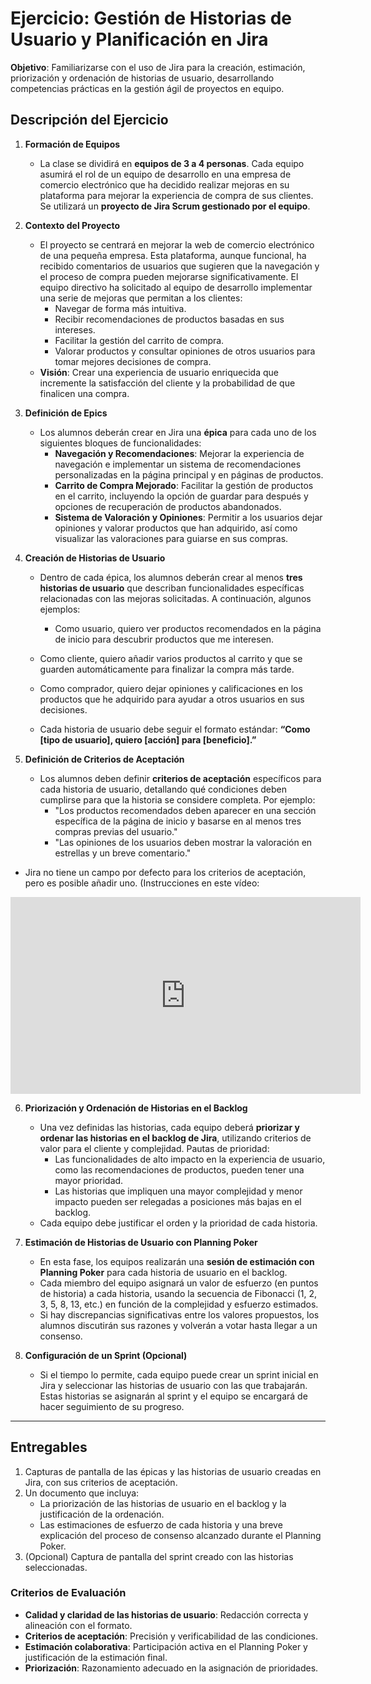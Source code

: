
# Ejercicio: Gestión de Historias de Usuario y Planificación en Jira

**Objetivo**: Familiarizarse con el uso de Jira para la creación, estimación, priorización y ordenación de historias de usuario, desarrollando competencias prácticas en la gestión ágil de proyectos en equipo.

## Descripción del Ejercicio

1. **Formación de Equipos**
   - La clase se dividirá en **equipos de 3 a 4 personas**. Cada equipo asumirá el rol de un equipo de desarrollo en una empresa de comercio electrónico que ha decidido realizar mejoras en su plataforma para mejorar la experiencia de compra de sus clientes. Se utilizará un **proyecto de Jira Scrum gestionado por el equipo**.

2. **Contexto del Proyecto**
   - El proyecto se centrará en mejorar la web de comercio electrónico de una pequeña empresa. Esta plataforma, aunque funcional, ha recibido comentarios de usuarios que sugieren que la navegación y el proceso de compra pueden mejorarse significativamente. El equipo directivo ha solicitado al equipo de desarrollo implementar una serie de mejoras que permitan a los clientes:
     - Navegar de forma más intuitiva.
     - Recibir recomendaciones de productos basadas en sus intereses.
     - Facilitar la gestión del carrito de compra.
     - Valorar productos y consultar opiniones de otros usuarios para tomar mejores decisiones de compra.
   - **Visión**: Crear una experiencia de usuario enriquecida que incremente la satisfacción del cliente y la probabilidad de que finalicen una compra.

3. **Definición de Epics**
   - Los alumnos deberán crear en Jira una **épica** para cada uno de los siguientes bloques de funcionalidades:
     - **Navegación y Recomendaciones**: Mejorar la experiencia de navegación e implementar un sistema de recomendaciones personalizadas en la página principal y en páginas de productos.
     - **Carrito de Compra Mejorado**: Facilitar la gestión de productos en el carrito, incluyendo la opción de guardar para después y opciones de recuperación de productos abandonados.
     - **Sistema de Valoración y Opiniones**: Permitir a los usuarios dejar opiniones y valorar productos que han adquirido, así como visualizar las valoraciones para guiarse en sus compras.

4. **Creación de Historias de Usuario**
   - Dentro de cada épica, los alumnos deberán crear al menos **tres historias de usuario** que describan funcionalidades específicas relacionadas con las mejoras solicitadas. A continuación, algunos ejemplos:
    
	 - Como usuario, quiero ver productos recomendados en la página de inicio para descubrir productos que me interesen.
	- Como cliente, quiero añadir varios productos al carrito y que se guarden automáticamente para finalizar la compra más tarde.
	- Como comprador, quiero dejar opiniones y calificaciones en los productos que he adquirido para ayudar a otros usuarios en sus decisiones.

   - Cada historia de usuario debe seguir el formato estándar: **“Como [tipo de usuario], quiero [acción] para [beneficio].”**

5. **Definición de Criterios de Aceptación**
   - Los alumnos deben definir **criterios de aceptación** específicos para cada historia de usuario, detallando qué condiciones deben cumplirse para que la historia se considere completa. Por ejemplo:
     - "Los productos recomendados deben aparecer en una sección específica de la página de inicio y basarse en al menos tres compras previas del usuario."
     - "Las opiniones de los usuarios deben mostrar la valoración en estrellas y un breve comentario."

- Jira no tiene un campo por defecto para los criterios de aceptación, pero es posible añadir uno. (Instrucciones en este vídeo:

<iframe width="560" height="315" src="https://www.youtube.com/embed/FkA7hM8rkck?si=ebQAfbJyXxa9bwb0&amp;start=195" title="YouTube video player" frameborder="0" allow="accelerometer; autoplay; clipboard-write; encrypted-media; gyroscope; picture-in-picture; web-share" referrerpolicy="strict-origin-when-cross-origin" allowfullscreen></iframe>


6. **Priorización y Ordenación de Historias en el Backlog**
   - Una vez definidas las historias, cada equipo deberá **priorizar y ordenar las historias en el backlog de Jira**, utilizando criterios de valor para el cliente y complejidad. Pautas de prioridad:
     - Las funcionalidades de alto impacto en la experiencia de usuario, como las recomendaciones de productos, pueden tener una mayor prioridad.
     - Las historias que impliquen una mayor complejidad y menor impacto pueden ser relegadas a posiciones más bajas en el backlog.
   - Cada equipo debe justificar el orden y la prioridad de cada historia.

7. **Estimación de Historias de Usuario con Planning Poker**
   - En esta fase, los equipos realizarán una **sesión de estimación con Planning Poker** para cada historia de usuario en el backlog.
   - Cada miembro del equipo asignará un valor de esfuerzo (en puntos de historia) a cada historia, usando la secuencia de Fibonacci (1, 2, 3, 5, 8, 13, etc.) en función de la complejidad y esfuerzo estimados.
   - Si hay discrepancias significativas entre los valores propuestos, los alumnos discutirán sus razones y volverán a votar hasta llegar a un consenso.

8. **Configuración de un Sprint (Opcional)**
   - Si el tiempo lo permite, cada equipo puede crear un sprint inicial en Jira y seleccionar las historias de usuario con las que trabajarán. Estas historias se asignarán al sprint y el equipo se encargará de hacer seguimiento de su progreso.

---

## Entregables

1. Capturas de pantalla de las épicas y las historias de usuario creadas en Jira, con sus criterios de aceptación.
2. Un documento que incluya:
   - La priorización de las historias de usuario en el backlog y la justificación de la ordenación.
   - Las estimaciones de esfuerzo de cada historia y una breve explicación del proceso de consenso alcanzado durante el Planning Poker.
3. (Opcional) Captura de pantalla del sprint creado con las historias seleccionadas.

### Criterios de Evaluación

- **Calidad y claridad de las historias de usuario**: Redacción correcta y alineación con el formato.
- **Criterios de aceptación**: Precisión y verificabilidad de las condiciones.
- **Estimación colaborativa**: Participación activa en el Planning Poker y justificación de la estimación final.
- **Priorización**: Razonamiento adecuado en la asignación de prioridades.
